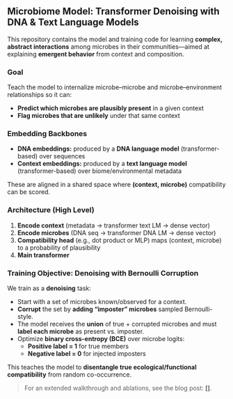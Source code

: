 ## Microbiome Model: Transformer Denoising with DNA & Text Language Models

This repository contains the model and training code for learning **complex, abstract interactions** among microbes in their communities—aimed at explaining **emergent behavior** from context and composition.

### Goal
Teach the model to internalize microbe–microbe and microbe–environment relationships so it can:
- **Predict which microbes are plausibly present** in a given context
- **Flag microbes that are unlikely** under that same context

### Embedding Backbones
- **DNA embeddings:** produced by a **DNA language model** (transformer-based) over sequences
- **Context embeddings:** produced by a **text language model** (transformer-based) over biome/environmental metadata

These are aligned in a shared space where **(context, microbe)** compatibility can be scored.

### Architecture (High Level)
1. **Encode context** (metadata → transformer text LM → dense vector)  
2. **Encode microbes** (DNA seq → transformer DNA LM → dense vector)  
3. **Compatibility head** (e.g., dot product or MLP) maps (context, microbe) to a probability of plausibility
4. **Main transformer**

### Training Objective: Denoising with Bernoulli Corruption
We train as a **denoising** task:
- Start with a set of microbes known/observed for a context.
- **Corrupt** the set by **adding “imposter” microbes** sampled Bernoulli-style.
- The model receives the **union** of true + corrupted microbes and must **label each microbe** as present vs. imposter.
- Optimize **binary cross-entropy (BCE)** over microbe logits:
  - **Positive label = 1** for true members
  - **Negative label = 0** for injected imposters

This teaches the model to **disentangle true ecological/functional compatibility** from random co-occurrence.

> For an extended walkthrough and ablations, see the blog post: **[]**.
